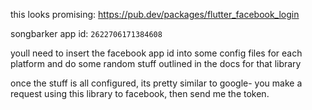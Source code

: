 this looks promising: https://pub.dev/packages/flutter_facebook_login

songbarker app id: `2622706171384608`

youll need to insert the facebook app id into some config files for each platform and do some random stuff outlined in the docs for that library

once the stuff is all configured, its pretty similar to google- you make a request using this library to facebook, then send me the token.
